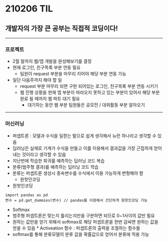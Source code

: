 # 210206 TIL
## 개발자의 가장 큰 공부는 직접적 코딩이다!
-----------------------------------
### 프로젝트
  * 2월 말까지 웹/앱 개발을 완성해보기를 결정
  * 현재 로그인, 친구목록 부분 연동 필요
    * 팀원이 request 부분을 마무리 지어야 해당 부분 연동 가능
  * 일단 다음주까지 해야 할 일 
    * request 부분 마무리 되면 구현 되어있는 로그인, 친구목록 부분 연동 시키기
    * 웹 진행 상황을 현재 앱 부분이 따라오지 못하고 있는 부분이 있어서 해당 부분 완료 될 때까지 웹 파트 대기 필요
      * 대기하는 동안 웹 부분 팀원들은 공모전 / 대외활동 부분 알아오기
-----------------------------
### 머신러닝
 * 퍼셉트론 : 모델과 수식을 일컫는 말으로 쉽게 생각해서 뉴런 하나라고 생각할 수 있음
 * 딥러닝은 실제로 기계가 수식을 만들고 이를 이용해서 결과값을 가장 근접하게 얻어내는 것이라고 생각할 수 있음
 * 지난번에 학습한 회귀를 예측하는 딥러닝 코드 복습
 * 분류(범주형 결과)를 예측하는 딥러닝 코드 학습
  * 분류는 퍼셉트론 생성시 종속변수를 수식에서 이용 가능하게 변형해야 함
    * 원핫인코딩
  * 원핫인코딩
  ```
  import pandas as pd
  변수 = pd.get_dummies(변수) // pandas를 이용해서 간단하게 원핫인코딩 가능
  ```
  * Softmax
   * 범주형 퍼셉트론은 맞는지 틀리는지만을 구분하면 되므로 0~1사이의 값만 필요
   * 원하는 값만을 얻기 위해서 softmax로 해당 퍼셉트론을 한번 감싸면 원하는 값을 얻을 수 있음
    * Activeation 함수 : 퍼셉트론의 출력을 조절하는 함수들
   * softmax를 통해 분류모델의 분류 값을 확률값으로 얻어서 분류에 적용 가능
